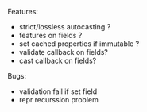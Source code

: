 Features:

- strict/lossless autocasting ?
- features on fields ?
- set cached properties if immutable ?
- validate callback on fields?
- cast callback on fields?

Bugs:

- validation fail if set field
- repr recurssion problem
